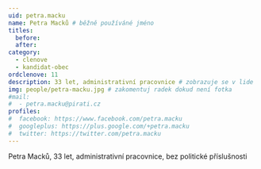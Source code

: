 ```yaml
---
uid: petra.macku
name: Petra Macků # běžně používáné jméno
titles:
  before: 
  after: 
category:
  - clenove
  - kandidat-obec
ordclenove: 11
description: 33 let, administrativní pracovnice # zobrazuje se v lide
img: people/petra-macku.jpg # zakomentuj radek dokud není fotka
#mail:
#  - petra.macku@pirati.cz
profiles:
#  facebook: https://www.facebook.com/petra.macku
#  googleplus: https://plus.google.com/+petra.macku
#  twitter: https://twitter.com/petra.macku
---
```


Petra Macků, 33 let, administrativní pracovnice, bez politické příslušnosti
